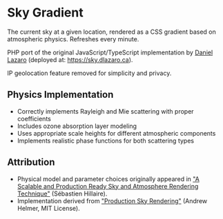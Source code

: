 # Sky Gradient

The current sky at a given location, rendered as a CSS gradient based on atmospheric physics. Refreshes every minute.

PHP port of the original JavaScript/TypeScript implementation by [Daniel Lazaro](https://github.com/dnlzro/horizon) (deployed at: https://sky.dlazaro.ca). 

IP geolocation feature removed for simplicity and privacy.

## Physics Implementation

- Correctly implements Rayleigh and Mie scattering with proper coefficients
- Includes ozone absorption layer modeling
- Uses appropriate scale heights for different atmospheric components
- Implements realistic phase functions for both scattering types


## Attribution

- Physical model and parameter choices originally appeared in ["A Scalable and Production Ready Sky and Atmosphere Rendering Technique"](https://onlinelibrary.wiley.com/doi/10.1111/cgf.14050) (Sébastien Hillaire).
- Implementation derived from ["Production Sky Rendering"](https://www.shadertoy.com/view/slSXRW) (Andrew Helmer, MIT License).
